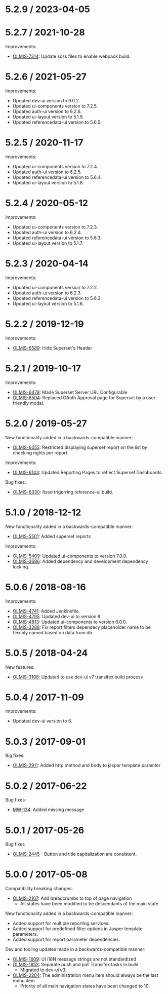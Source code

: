 5.2.9 / 2023-04-05
==================

5.2.7 / 2021-10-28
==================

Improvements:
* [OLMIS-7314](https://openlmis.atlassian.net/browse/OLMIS-7314): Update scss files to enable webpack build.

5.2.6 / 2021-05-27
==================

Improvements:
* Updated dev-ui version to 9.0.2.
* Updated ui-components version to 7.2.5.
* Updated auth-ui version to 6.2.6.
* Updated ui-layout version to 5.1.9.
* Updated referencedata-ui version to 5.6.5.

5.2.5 / 2020-11-17
==================

Improvements:
* Updated ui-components version to 7.2.4.
* Updated auth-ui version to 6.2.5.
* Updated referencedata-ui version to 5.6.4.
* Updated ui-layout version to 5.1.8.

5.2.4 / 2020-05-12
==================

Improvements:
* Updated ui-components version to 7.2.3.
* Updated auth-ui version to 6.2.4.
* Updated referencedata-ui version to 5.6.3.
* Updated ui-layout version to 5.1.7.

5.2.3 / 2020-04-14
==================

Improvements:
* Updated ui-components version to 7.2.2.
* Updated auth-ui version to 6.2.3.
* Updated referencedata-ui version to 5.6.2.
* Updated ui-layout version to 5.1.6.

5.2.2 / 2019-12-19
==================

Improvements:
* [OLMIS-6589](https://openlmis.atlassian.net/browse/OLMIS-6589): Hide Superset's Header

5.2.1 / 2019-10-17
==================

Improvements:
* [OLMIS-6478](https://openlmis.atlassian.net/browse/OLMIS-6478): Made Superset Server URL Configurable
* [OLMIS-6504](https://openlmis.atlassian.net/browse/OLMIS-6504): Replaced OAuth Approval page for Superset by a user-friendly modal.

5.2.0 / 2019-05-27
==================

New functionality added in a backwards-compatible manner:
* [OLMIS-6055](https://openlmis.atlassian.net/browse/OLMIS-6055): Restricted displaying superset report on the list by checking rights per report.

Improvements:
* [OLMIS-6143](https://openlmis.atlassian.net/browse/OLMIS-6143): Updated Reporting Pages to reflect Superset Dashboards.

Bug fixes:
* [OLMIS-6330](https://openlmis.atlassian.net/browse/OLMIS-6330): fixed trigerring reference-ui build.

5.1.0 / 2018-12-12
==================

New functionality added in a backwards-compatible manner:
* [OLMIS-5501](https://openlmis.atlassian.net/browse/OLMIS-5501): Added superset reports

Improvements:
* [OLMIS-5409](https://openlmis.atlassian.net/browse/OLMIS-5409): Updated ui-components to version 7.0.0.
* [OLMIS-3696](https://openlmis.atlassian.net/browse/OLMIS-3696): Added dependency and development dependency locking.

5.0.6 / 2018-08-16
==================

Improvements:
* [OLMIS-4741](https://openlmis.atlassian.net/browse/OLMIS-4741): Added Jenkinsfile.
* [OLMIS-4795](https://openlmis.atlassian.net/browse/OLMIS-4795): Updated dev-ui to version 8.
* [OLMIS-4813](https://openlmis.atlassian.net/browse/OLMIS-4813): Updated ui-components to version 6.0.0.
* [OLMIS-3288](https://openlmis.atlassian.net/browse/OLMIS-3288): Fix report filters dependecy placeholder name to be flexibly named based on data from db

5.0.5 / 2018-04-24
==================

New features:
* [OLMIS-3108:](https://openlmis.atlassian.net/browse/OLMIS-3108) Updated to use dev-ui v7 transifex build process

5.0.4 / 2017-11-09
==================

Improvements:
* Updated dev-ui version to 6.

5.0.3 / 2017-09-01
==================

Big fixes:
* [OLMIS-2911](https://openlmis.atlassian.net/browse/OLMIS-2911): Added http method and body to jasper template paramter

5.0.2 / 2017-06-22
==================

Bug fixes:
* [MW-134](https://openlmis.atlassian.net/browse/MW-134): Added missing message


5.0.1 / 2017-05-26
==================

Bug fixes
* [OLMIS-2445](https://openlmis.atlassian.net/browse/OLMIS-2445) - Button and title capitalization are consistent.

5.0.0 / 2017-05-08
==================

Compatibility breaking changes:
* [OLMIS-2107](https://openlmis.atlassian.net/browse/OLMIS-2107): Add breadcrumbs to top of page navigation
  * All states have been modified to be descendants of the main state.

New functionality added in a backwards-compatible manner:
* Added support for multiple reporting services.
* Added support for predefined filter options in Jasper template parameters.
* Added support for report parameter dependencies.

Dev and tooling updates made in a backwards-compatible manner:
* [OLMIS-1609](https://openlmis.atlassian.net/browse/OLMIS-1609): UI i18N message strings are not standardized
* [OLMIS-1853](https://openlmis.atlassian.net/browse/OLMIS-1853): Separate push and pull Transifex tasks in build
  * Migrated to dev-ui v3.
* [OLMIS-2204](https://openlmis.atlassian.net/browse/OLMIS-2204): The administration menu item should always be the last menu item
  * Priority of all main navigation states have been changed to 10.
